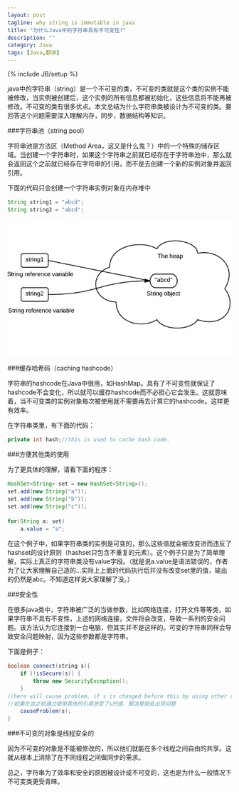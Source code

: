 ```yaml
---
layout: post
tagline: why string is immutable in java
title: "为什么Java中的字符串具有不可变性?"
description: ""
category: Java
tags: [Java,翻译]
---
```

{% include JB/setup %}

java中的字符串（string）是一个不可变的类，不可变的类就是这个类的实例不能被修改，当实例被创建后，这个实例的所有信息都被初始化，这些信息将不能再被修改。不可变的类有很多优点。本文总结为什么字符串类被设计为不可变的类。要回答这个问题需要深入理解内存，同步，数据结构等知识。

###字符串池（string pool）

字符串池是方法区（Method Area，这又是什么鬼？）中的一个特殊的储存区域。当创建一个字符串时，如果这个字符串之前就已经存在于字符串池中，那么就会返回这个之前就已经存在字符串的引用，而不是去创建一个新的实例对象并返回引用。

下面的代码只会创建一个字符串实例对象在内存堆中

```java
String string1 = "abcd";
String string2 = "abcd";
```

![pic1](/assets/images/java-string-pool.jpeg)


###缓存哈希码（caching hashcode）

字符串的hashcode在Java中很用，如HashMap。具有了不可变性就保证了hashcode不会变化，所以就可以缓存hashcode而不必担心它会发生。这就意味着，当不可变类的实例对象每次被使用就不需要再去计算它的hashcode。这样更有效率。

在字符串类里，有下面的代码：

```java
private int hash;//this is used to cache hash code.
```

###方便其他类的使用

为了更具体的理解，请看下面的程序：

```java
HashSet<String> set = new HashSet<String>();
set.add(new String("a"));
set.add(new String("b"));
set.add(new String("c"));
 
for(String a: set)
    a.value = "a";
```

在这个例子中，如果字符串类的实例是可变的，那么这些值就会被改变进而违反了hashset的设计原则（hashset只包含不重复的元素）。这个例子只是为了简单理解，实际上真正的字符串类没有value字段。（就是说a.value是语法错误的，作者为了让大家理解自己造的…实际上上面的代码执行后并没有改变set里的值，输出的仍然是abc。不知道这样说大家理解了没。）

###安全性

在很多java类中，字符串被广泛的当做参数，比如网络连接，打开文件等等类，如果字符串不具有不变性，上述的网络连接，文件将会改变，导致一系列的安全问题。该方法认为它连接到一台电脑，但其实并不是这样的。可变的字符串同样会导致安全问题映射，因为这些参数都是字符串。

  下面是例子：

```java
boolean connect(string s){
    if (!isSecure(s)) { 
        throw new SecurityException(); 
    }
//here will cause problem, if s is changed before this by using other references. 
//如果在这之前通过使用其他的引用改变了s的值，那这里就会出现问题   
    causeProblem(s);
}
```

###不可变的对象是线程安全的

因为不可变的对象是不能被修改的，所以他们就能在多个线程之间自由的共享。这就从根本上消除了在不同线程之间做同步的需求。


总之，字符串为了效率和安全的原因被设计成不可变的，这也是为什么一般情况下不可变类更受青睐。
  